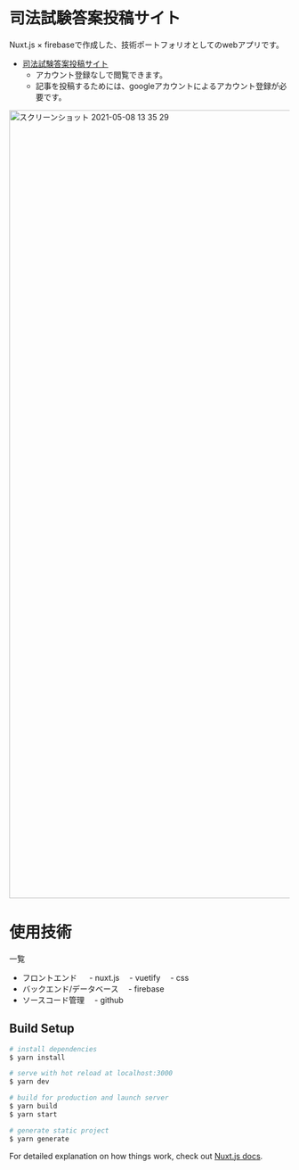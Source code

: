 # 司法試験答案投稿サイト
Nuxt.js × firebaseで作成した、技術ポートフォリオとしてのwebアプリです。

- [司法試験答案投稿サイト](https://weblibrary-38190.web.app/)
  - アカウント登録なしで閲覧できます。
  - 記事を投稿するためには、googleアカウントによるアカウント登録が必要です。

<img width="1414" alt="スクリーンショット 2021-05-08 13 35 29" src="https://user-images.githubusercontent.com/53680568/117526783-4fca1900-b002-11eb-9562-3f0a31ff9a30.png">


# 使用技術
一覧
- フロントエンド
　 - nuxt.js
 　- vuetify
 　- css
- バックエンド/データベース
 　- firebase
- ソースコード管理
 　- github

## Build Setup

```bash
# install dependencies
$ yarn install

# serve with hot reload at localhost:3000
$ yarn dev

# build for production and launch server
$ yarn build
$ yarn start

# generate static project
$ yarn generate
```

For detailed explanation on how things work, check out [Nuxt.js docs](https://nuxtjs.org).
